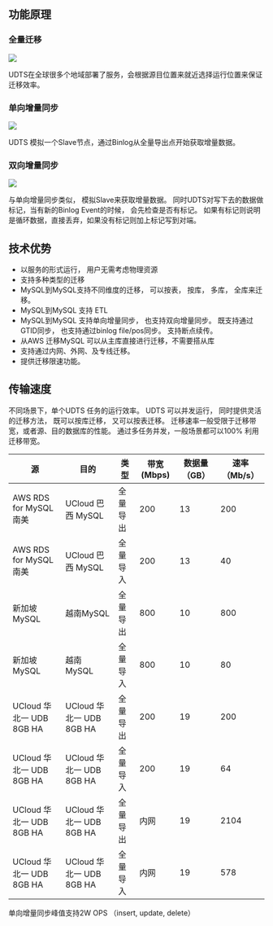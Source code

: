 ## 功能原理

### 全量迁移

![](http://udts-doc.cn-bj.ufileos.com/udtstechmysql001.png)

UDTS在全球很多个地域部署了服务，会根据源目位置来就近选择运行位置来保证迁移效率。

### 单向增量同步

![](http://udts-doc.cn-bj.ufileos.com/udtstechmysql002.png)

UDTS 模拟一个Slave节点，通过Binlog从全量导出点开始获取增量数据。

### 双向增量同步

![](http://udts-doc.cn-bj.ufileos.com/udtstechmysql003.png)

与单向增量同步类似， 模拟Slave来获取增量数据。 同时UDTS对写下去的数据做标记，当有新的Binlog Event的时候， 会先检查是否有标记。 如果有标记则说明是循环数据，直接丢弃，如果没有标记则加上标记写到对端。

## 技术优势

- 以服务的形式运行， 用户无需考虑物理资源
- 支持多种类型的迁移
- MySQL到MySQL支持不同维度的迁移， 可以按表， 按库， 多库， 全库来迁移。
- MySQL到MySQL 支持 ETL
- MySQL到MySQL 支持单向增量同步， 也支持双向增量同步。 既支持通过GTID同步， 也支持通过binlog file/pos同步。 支持断点续传。
- 从AWS 迁移MySQL 可以从主库直接进行迁移，不需要搭从库
- 支持通过内网、外网、及专线迁移。
- 提供迁移限速功能。

## 传输速度

不同场景下，单个UDTS 任务的运行效率。 UDTS 可以并发运行， 同时提供灵活的迁移方法， 既可以按库迁移， 又可以按表迁移。 迁移速率一般受限于迁移带宽，或者源、目的数据库的性能。 通过多任务并发，一般场景都可以100% 利用迁移带宽。

| **源**             | **目的**           | **类型** | **带宽(Mbps)** | **数据量（GB）** | **速率（Mb/s）** |
| ------------------------ | ------------------------ | -------------- | ------------------------------ | ---------------------- | ------------------------------------------ |
| AWS RDS for MySQL南美    | UCloud 巴西 MySQL        | 全量导出       | 200                            | 13                     | 200                                        |
| AWS RDS for MySQL南美    | UCloud 巴西 MySQL        | 全量导入       | 200                            | 13                     | 40                                         |
| 新加坡 MySQL             | 越南MySQL                | 全量导出       | 800                            | 10                     | 800                                        |
| 新加坡MySQL              | 越南 MySQL               | 全量导入       | 800                            | 10                     | 80                                         |
| UCloud 华北一 UDB 8GB HA | UCloud 华北一 UDB 8GB HA | 全量导出       | 200                            | 19                     | 200                                        |
| UCloud 华北一 UDB 8GB HA | UCloud 华北一 UDB 8GB HA | 全量导入       | 200                            | 19                     | 64                                         |
| UCloud 华北一 UDB 8GB HA | UCloud 华北一 UDB 8GB HA | 全量导出       | 内网                           | 19                     | 2104                                       |
| UCloud 华北一 UDB 8GB HA | UCloud 华北一 UDB 8GB HA | 全量导入       | 内网                           | 19                     | 578                                        |


单向增量同步峰值支持2W OPS （insert, update, delete）
					
